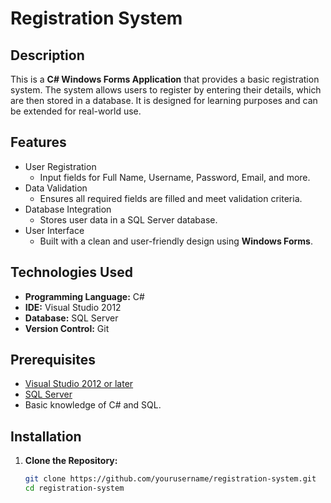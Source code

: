 # Registration System

## Description
This is a **C# Windows Forms Application** that provides a basic registration system. The system allows users to register by entering their details, which are then 
stored in a database. It is designed for learning purposes and can be extended for real-world use.

## Features
- User Registration
  - Input fields for Full Name, Username, Password, Email, and more.
- Data Validation
  - Ensures all required fields are filled and meet validation criteria.
- Database Integration
  - Stores user data in a SQL Server database.
- User Interface
  - Built with a clean and user-friendly design using **Windows Forms**.

## Technologies Used
- **Programming Language:** C#
- **IDE:** Visual Studio 2012
- **Database:** SQL Server
- **Version Control:** Git 

## Prerequisites
- [Visual Studio 2012 or later](https://visualstudio.microsoft.com/)
- [SQL Server](https://www.microsoft.com/en-us/sql-server)
- Basic knowledge of C# and SQL.

## Installation
1. **Clone the Repository:**
   ```bash
   git clone https://github.com/yourusername/registration-system.git
   cd registration-system
